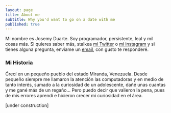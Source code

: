 ```yaml
---
layout: page
title: About me
subtitle: Why you'd want to go on a date with me
published: true
---
```


Mi nombre es Josemy Duarte. Soy programador, persistente, leal y mil cosas más. Si quieres saber más, stalkea [mi Twitter](https://twitter.com/JosemyD) o [mi instagram](https://www.instagram.com/josemy.duarte/) y si tienes alguna pregunta, enviame un [email](duartejosemy@gmail.com), con gusto te responderé.

### Mi Historia

Ćrecí en un pequeño pueblo del estado Miranda, Venezuela. Desde pequeño siempre me llamaron la atención las computadoras y en medio de tanto interés, sumado a la curiosidad de un adolescente, dañé unas cuantas y me gané más de un regaño... Pero puedo decir que valieron la pena, pues de mis errores aprendí e hicieron crecer mi curiosidad en el área.

[under construction]